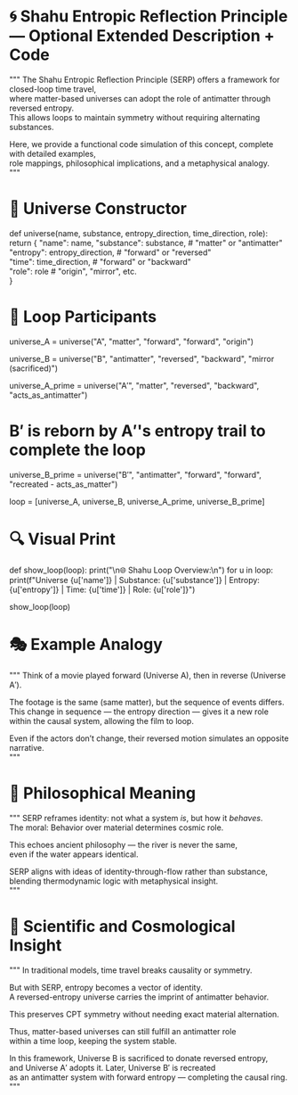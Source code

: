 # 🌀  Shahu Entropic Reflection Principle — Optional Extended Description + Code

"""
The Shahu Entropic Reflection Principle (SERP) offers a framework for closed-loop time travel,  
where matter-based universes can adopt the role of antimatter through reversed entropy.  
This allows loops to maintain symmetry without requiring alternating substances.  

Here, we provide a functional code simulation of this concept, complete with detailed examples,  
role mappings, philosophical implications, and a metaphysical analogy.  
"""


# 🔹  Universe Constructor

def universe(name, substance, entropy_direction, time_direction, role):
    return {
        "name": name,
        "substance": substance,            # "matter" or "antimatter"  
        "entropy": entropy_direction,      # "forward" or "reversed"  
        "time": time_direction,            # "forward" or "backward"  
        "role": role                       # "origin", "mirror", etc.  
    }


# 🔁  Loop Participants

universe_A = universe("A", "matter", "forward", "forward", "origin")

universe_B = universe("B", "antimatter", "reversed", "backward", "mirror (sacrificed)")

universe_A_prime = universe("A′", "matter", "reversed", "backward", "acts_as_antimatter")

# B′ is reborn by A′'s entropy trail to complete the loop  
universe_B_prime = universe("B′", "antimatter", "forward", "forward", "recreated - acts_as_matter")

loop = [universe_A, universe_B, universe_A_prime, universe_B_prime]


# 🔍  Visual Print

def show_loop(loop):
    print("\n🌐  Shahu Loop Overview:\n")
    for u in loop:
        print(f"Universe {u['name']}  |  Substance: {u['substance']}  |  Entropy: {u['entropy']}  |  Time: {u['time']}  |  Role: {u['role']}")


show_loop(loop)


# 🎭  Example Analogy

"""
Think of a movie played forward (Universe A), then in reverse (Universe A′).  

The footage is the same (same matter), but the sequence of events differs.  
This change in sequence — the entropy direction — gives it a new role  
within the causal system, allowing the film to loop.  

Even if the actors don’t change, their reversed motion simulates an opposite narrative.  
"""


# 🧠  Philosophical Meaning

"""
SERP reframes identity: not what a system *is*, but how it *behaves*.  
The moral: Behavior over material determines cosmic role.  

This echoes ancient philosophy — the river is never the same,  
even if the water appears identical.  

SERP aligns with ideas of identity-through-flow rather than substance,  
blending thermodynamic logic with metaphysical insight.  
"""


# 🧪  Scientific and Cosmological Insight

"""
In traditional models, time travel breaks causality or symmetry.  

But with SERP, entropy becomes a vector of identity.  
A reversed-entropy universe carries the imprint of antimatter behavior.  

This preserves CPT symmetry without needing exact material alternation.  

Thus, matter-based universes can still fulfill an antimatter role  
within a time loop, keeping the system stable.  

In this framework, Universe B is sacrificed to donate reversed entropy,  
and Universe A′ adopts it. Later, Universe B′ is recreated  
as an antimatter system with forward entropy — completing the causal ring.  
"""
     


